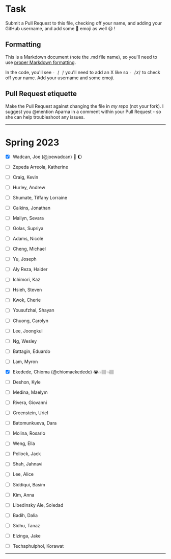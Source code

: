 # Task
Submit a Pull Request to this file, checking off your name, and adding your GitHub username, and add some :rocket: emoji as well :smiley: ! 

## Formatting
This is a Markdown document (note the .md file name), so you'll need to use [proper Markdown formatting](https://help.github.com/articles/basic-writing-and-formatting-syntax/#task-lists). 

In the code, you'll see *`- [ ]`* you'll need to add an X like so *`- [X]`* to check off your name. Add your username and some emoji.

## Pull Request etiquette
Make the Pull Request against changing the file in _my repo_ (not your fork). I suggest you @mention Aparna in a comment within your Pull Request - so she can help troubleshoot any issues.  

------------

# Spring 2023

- [X] Wadcan, Joe (@joewadcan) 🚀 🌔

- [ ] Zepeda Arreola, Katherine

- [ ] Craig, Kevin

- [ ] Hurley, Andrew

- [ ] Shumate, Tiffany Lorraine

- [ ] Calkins, Jonathan

- [ ] Mallyn, Sevara

- [ ] Golas, Supriya

- [ ] Adams, Nicole

- [ ] Cheng, Michael

- [ ] Yu, Joseph

- [ ] Aly Reza, Haider

- [ ] Ichimori, Kaz

- [ ] Hsieh, Steven

- [ ] Kwok, Cherie

- [ ] Yousufzhai, Shayan

- [ ] Chuong, Carolyn

- [ ] Lee, Joongkul

- [ ] Ng, Wesley

- [ ] Battagin, Eduardo

- [ ] Lam, Myron

- [X] Ekedede, Chioma (@chiomaekedede) 😭👉🏽👈🏽

- [ ] Deshon, Kyle

- [ ] Medina, Maelym

- [ ] Rivera, Giovanni

- [ ] Greenstein, Uriel

- [ ] Batomunkueva, Dara

- [ ] Molina, Rosario

- [ ] Weng, Ella

- [ ] Pollock, Jack

- [ ] Shah, Jahnavi

- [ ] Lee, Alice

- [ ] Siddiqui, Basim

- [ ] Kim, Anna

- [ ] Libedinsky Ale, Soledad

- [ ] Badih, Dalia

- [ ] Sidhu, Tanaz

- [ ] Elzinga, Jake

- [ ] Techaphulphol, Korawat


-----------------




